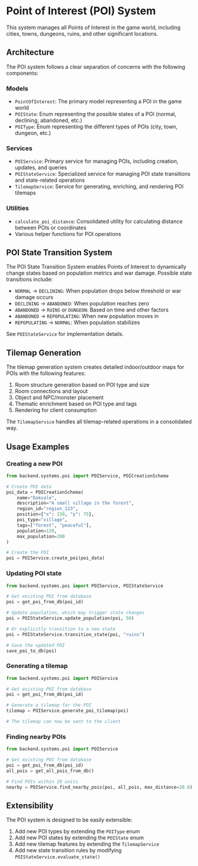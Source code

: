 # Point of Interest (POI) System

This system manages all Points of Interest in the game world, including cities, towns, dungeons, ruins, and other significant locations.

## Architecture

The POI system follows a clear separation of concerns with the following components:

### Models

- `PointOfInterest`: The primary model representing a POI in the game world
- `POIState`: Enum representing the possible states of a POI (normal, declining, abandoned, etc.)
- `POIType`: Enum representing the different types of POIs (city, town, dungeon, etc.)

### Services

- `POIService`: Primary service for managing POIs, including creation, updates, and queries
- `POIStateService`: Specialized service for managing POI state transitions and state-related operations
- `TilemapService`: Service for generating, enriching, and rendering POI tilemaps

### Utilities

- `calculate_poi_distance`: Consolidated utility for calculating distance between POIs or coordinates
- Various helper functions for POI operations

## POI State Transition System

The POI State Transition System enables Points of Interest to dynamically change states based on population metrics and war damage. Possible state transitions include:

- `NORMAL` → `DECLINING`: When population drops below threshold or war damage occurs
- `DECLINING` → `ABANDONED`: When population reaches zero
- `ABANDONED` → `RUINS` or `DUNGEON`: Based on time and other factors
- `ABANDONED` → `REPOPULATING`: When new population moves in
- `REPOPULATING` → `NORMAL`: When population stabilizes

See `POIStateService` for implementation details.

## Tilemap Generation

The tilemap generation system creates detailed indoor/outdoor maps for POIs with the following features:

1. Room structure generation based on POI type and size
2. Room connections and layout
3. Object and NPC/monster placement
4. Thematic enrichment based on POI type and tags
5. Rendering for client consumption

The `TilemapService` handles all tilemap-related operations in a consolidated way.

## Usage Examples

### Creating a new POI

```python
from backend.systems.poi import POIService, POICreationSchema

# Create POI data
poi_data = POICreationSchema(
    name="Oakvale",
    description="A small village in the forest",
    region_id="region_123",
    position={"x": 150, "y": 75},
    poi_type="village",
    tags=["forest", "peaceful"],
    population=120,
    max_population=200
)

# Create the POI
poi = POIService.create_poi(poi_data)
```

### Updating POI state

```python
from backend.systems.poi import POIService, POIStateService

# Get existing POI from database
poi = get_poi_from_db(poi_id)

# Update population, which may trigger state changes
poi = POIStateService.update_population(poi, 50)

# Or explicitly transition to a new state
poi = POIStateService.transition_state(poi, "ruins")

# Save the updated POI
save_poi_to_db(poi)
```

### Generating a tilemap

```python
from backend.systems.poi import POIService

# Get existing POI from database
poi = get_poi_from_db(poi_id)

# Generate a tilemap for the POI
tilemap = POIService.generate_poi_tilemap(poi)

# The tilemap can now be sent to the client
```

### Finding nearby POIs

```python
from backend.systems.poi import POIService

# Get existing POI from database
poi = get_poi_from_db(poi_id)
all_pois = get_all_pois_from_db()

# Find POIs within 20 units
nearby = POIService.find_nearby_pois(poi, all_pois, max_distance=20.0)
```

## Extensibility

The POI system is designed to be easily extensible:

1. Add new POI types by extending the `POIType` enum
2. Add new POI states by extending the `POIState` enum
3. Add new tilemap features by extending the `TilemapService`
4. Add new state transition rules by modifying `POIStateService.evaluate_state()`
